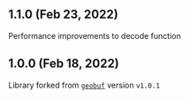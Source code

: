 ## 1.1.0 (Feb 23, 2022)

Performance improvements to decode function

## 1.0.0 (Feb 18, 2022)

Library forked from [`geobuf`](https://github.com/mapbox/geobuf) version `v1.0.1`